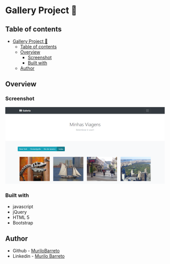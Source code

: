 # Gallery Project 🤳

## Table of contents

- [Gallery Project 🤳](#gallery-project-)
  - [Table of contents](#table-of-contents)
  - [Overview](#overview)
    - [Screenshot](#screenshot)
    - [Built with](#built-with)
  - [Author](#author)


## Overview

### Screenshot

![](./src/imgs/CapturaProjeto.png)

### Built with

- javascript
- jQuery
- HTML 5
- Bootstrap


## Author

- Github - [MuriloBarreto](https://github.com/MuriloBarreto)
- Linkedin - [Murilo Barreto](https://www.linkedin.com/in/murilo-barreto-970655181/)